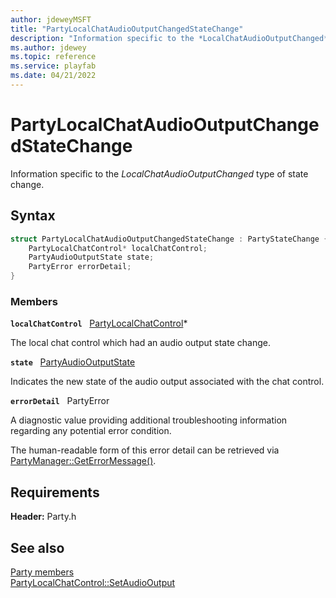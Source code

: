 ```yaml
---
author: jdeweyMSFT
title: "PartyLocalChatAudioOutputChangedStateChange"
description: "Information specific to the *LocalChatAudioOutputChanged* type of state change."
ms.author: jdewey
ms.topic: reference
ms.service: playfab
ms.date: 04/21/2022
---
```


# PartyLocalChatAudioOutputChangedStateChange  

Information specific to the *LocalChatAudioOutputChanged* type of state change.  

## Syntax  
  
```cpp
struct PartyLocalChatAudioOutputChangedStateChange : PartyStateChange {  
    PartyLocalChatControl* localChatControl;  
    PartyAudioOutputState state;  
    PartyError errorDetail;  
}  
```
  
### Members  
  
**`localChatControl`** &nbsp; [PartyLocalChatControl](../classes/PartyLocalChatControl/partylocalchatcontrol.md)*  
  
The local chat control which had an audio output state change.
  
**`state`** &nbsp; [PartyAudioOutputState](../enums/partyaudiooutputstate.md)  
  
Indicates the new state of the audio output associated with the chat control.
  
**`errorDetail`** &nbsp; PartyError  
  
A diagnostic value providing additional troubleshooting information regarding any potential error condition.
  
The human-readable form of this error detail can be retrieved via [PartyManager::GetErrorMessage()](../classes/PartyManager/methods/partymanager_geterrormessage.md).
  
  
## Requirements  
  
**Header:** Party.h
  
## See also  
[Party members](../party_members.md)  
[PartyLocalChatControl::SetAudioOutput](../classes/PartyLocalChatControl/methods/partylocalchatcontrol_setaudiooutput.md)
  
  
